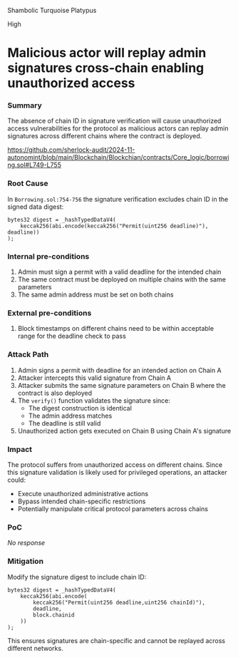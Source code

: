 Shambolic Turquoise Platypus

High

# Malicious actor will replay admin signatures cross-chain enabling unauthorized access

### Summary

The absence of chain ID in signature verification will cause unauthorized access vulnerabilities for the protocol as malicious actors can replay admin signatures across different chains where the contract is deployed.

https://github.com/sherlock-audit/2024-11-autonomint/blob/main/Blockchain/Blockchian/contracts/Core_logic/borrowing.sol#L749-L755



### Root Cause

In `Borrowing.sol:754-756` the signature verification excludes chain ID in the signed data digest:

```solidity
bytes32 digest = _hashTypedDataV4(
    keccak256(abi.encode(keccak256("Permit(uint256 deadline)"), deadline))
);
```

### Internal pre-conditions

1. Admin must sign a permit with a valid deadline for the intended chain
2. The same contract must be deployed on multiple chains with the same parameters
3. The same admin address must be set on both chains

### External pre-conditions

1. Block timestamps on different chains need to be within acceptable range for the deadline check to pass

### Attack Path

1. Admin signs a permit with deadline for an intended action on Chain A
2. Attacker intercepts this valid signature from Chain A
3. Attacker submits the same signature parameters on Chain B where the contract is also deployed
4. The `verify()` function validates the signature since:
   - The digest construction is identical
   - The admin address matches
   - The deadline is still valid
5. Unauthorized action gets executed on Chain B using Chain A's signature

### Impact

The protocol suffers from unauthorized access on different chains. Since this signature validation is likely used for privileged operations, an attacker could:
- Execute unauthorized administrative actions
- Bypass intended chain-specific restrictions
- Potentially manipulate critical protocol parameters across chains

### PoC

_No response_

### Mitigation

Modify the signature digest to include chain ID:

```solidity
bytes32 digest = _hashTypedDataV4(
    keccak256(abi.encode(
        keccak256("Permit(uint256 deadline,uint256 chainId)"),
        deadline,
        block.chainid
    ))
);
```

This ensures signatures are chain-specific and cannot be replayed across different networks.